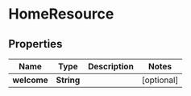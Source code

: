 # HomeResource

## Properties
Name | Type | Description | Notes
------------ | ------------- | ------------- | -------------
**welcome** | **String** |  |  [optional]
